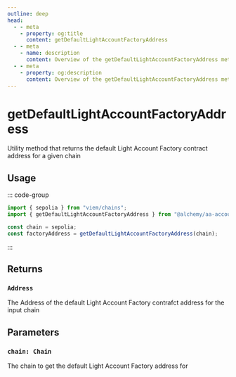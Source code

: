```yaml
---
outline: deep
head:
  - - meta
    - property: og:title
      content: getDefaultLightAccountFactoryAddress
  - - meta
    - name: description
      content: Overview of the getDefaultLightAccountFactoryAddress method in aa-accounts utils
  - - meta
    - property: og:description
      content: Overview of the getDefaultLightAccountFactoryAddress method in aa-accounts utils
---
```


# getDefaultLightAccountFactoryAddress

Utility method that returns the default Light Account Factory contract address for a given chain

## Usage

::: code-group

```ts [example.ts]
import { sepolia } from "viem/chains";
import { getDefaultLightAccountFactoryAddress } from "@alchemy/aa-accounts";

const chain = sepolia;
const factoryAddress = getDefaultLightAccountFactoryAddress(chain);
```

:::

## Returns

### `Address`

The Address of the default Light Account Factory contrafct address for the input chain

## Parameters

### `chain: Chain`

The chain to get the default Light Account Factory address for
